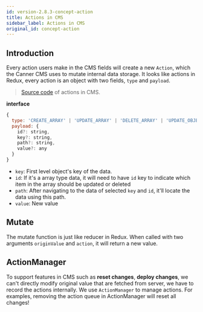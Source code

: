 ```yaml
---
id: version-2.8.3-concept-action
title: Actions in CMS
sidebar_label: Actions in CMS
original_id: concept-action
---
```


## Introduction

Every action users make in the CMS fields will create a new `Action`, which the Canner CMS uses to mutate internal data storage. It looks like actions in Redux, every action is an object with two fields, `type` and `payload`.

> [Source code](https://github.com/Canner/react-cms-core/tree/master/src/app/actions) of actions in CMS.

**interface**
```js
{
  type: 'CREATE_ARRAY' | 'UPDATE_ARRAY' | 'DELETE_ARRAY' | 'UPDATE_OBJECT' | 'CREATE_AND_CONNECT' | 'CONNECT' | 'DISCONNECT' | 'DISCONNECT_AND_DELETE' | 'NOOP';
  payload: {
    id?: string,
    key?: string,
    path?: string,
    value?: any
  }
}
```

- `key`: First level object's key of the data.
- `id`: If it's a array type data, it will need to have `id` key to indicate which item in the array should be updated or deleted
- `path`: After navigating to the data of selected `key` and `id`, it'll locate the data using this path.
- `value`: New value

## Mutate

The mutate function is just like reducer in Redux. When called with two arguments `originValue` and `action`, it will return a new value.

## ActionManager

To support features in CMS such as **reset changes**, **deploy changes**, we can't directly modify original value that are fetched from server, we have to record the actions internally. We use `ActionManager` to manage actions. For examples, removing the action queue in ActionManager will reset all changes!
